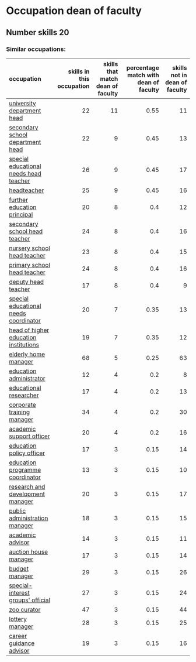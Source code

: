 # Occupation dean of faculty
## Number skills 20
### Similar occupations:
| occupation                                                                          |   skills in this occupation |   skills that match dean of faculty |   percentage match with dean of faculty |   skills not in dean of faculty |
|:------------------------------------------------------------------------------------|----------------------------:|------------------------------------:|----------------------------------------:|--------------------------------:|
| [university department head](university_department_head.md)                         |                          22 |                                  11 |                                    0.55 |                              11 |
| [secondary school department head](secondary_school_department_head.md)             |                          22 |                                   9 |                                    0.45 |                              13 |
| [special educational needs head teacher](special_educational_needs_head_teacher.md) |                          26 |                                   9 |                                    0.45 |                              17 |
| [headteacher](headteacher.md)                                                       |                          25 |                                   9 |                                    0.45 |                              16 |
| [further education principal](further_education_principal.md)                       |                          20 |                                   8 |                                    0.4  |                              12 |
| [secondary school head teacher](secondary_school_head_teacher.md)                   |                          24 |                                   8 |                                    0.4  |                              16 |
| [nursery school head teacher](nursery_school_head_teacher.md)                       |                          23 |                                   8 |                                    0.4  |                              15 |
| [primary school head teacher](primary_school_head_teacher.md)                       |                          24 |                                   8 |                                    0.4  |                              16 |
| [deputy head teacher](deputy_head_teacher.md)                                       |                          17 |                                   8 |                                    0.4  |                               9 |
| [special educational needs coordinator](special_educational_needs_coordinator.md)   |                          20 |                                   7 |                                    0.35 |                              13 |
| [head of higher education institutions](head_of_higher_education_institutions.md)   |                          19 |                                   7 |                                    0.35 |                              12 |
| [elderly home manager](elderly_home_manager.md)                                     |                          68 |                                   5 |                                    0.25 |                              63 |
| [education administrator](education_administrator.md)                               |                          12 |                                   4 |                                    0.2  |                               8 |
| [educational researcher](educational_researcher.md)                                 |                          17 |                                   4 |                                    0.2  |                              13 |
| [corporate training manager](corporate_training_manager.md)                         |                          34 |                                   4 |                                    0.2  |                              30 |
| [academic support officer](academic_support_officer.md)                             |                          20 |                                   4 |                                    0.2  |                              16 |
| [education policy officer](education_policy_officer.md)                             |                          17 |                                   3 |                                    0.15 |                              14 |
| [education programme coordinator](education_programme_coordinator.md)               |                          13 |                                   3 |                                    0.15 |                              10 |
| [research and development manager](research_and_development_manager.md)             |                          20 |                                   3 |                                    0.15 |                              17 |
| [public administration manager](public_administration_manager.md)                   |                          18 |                                   3 |                                    0.15 |                              15 |
| [academic advisor](academic_advisor.md)                                             |                          14 |                                   3 |                                    0.15 |                              11 |
| [auction house manager](auction_house_manager.md)                                   |                          17 |                                   3 |                                    0.15 |                              14 |
| [budget manager](budget_manager.md)                                                 |                          29 |                                   3 |                                    0.15 |                              26 |
| [special-interest groups' official](special-interest_groups'_official.md)           |                          27 |                                   3 |                                    0.15 |                              24 |
| [zoo curator](zoo_curator.md)                                                       |                          47 |                                   3 |                                    0.15 |                              44 |
| [lottery manager](lottery_manager.md)                                               |                          28 |                                   3 |                                    0.15 |                              25 |
| [career guidance advisor](career_guidance_advisor.md)                               |                          19 |                                   3 |                                    0.15 |                              16 |

